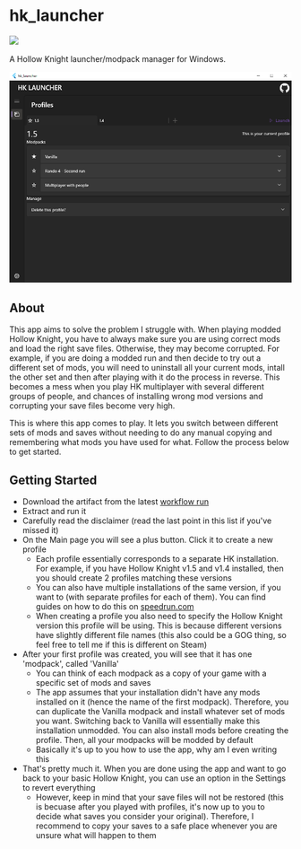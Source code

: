 # hk_launcher

<a title="Made with Fluent Design" href="https://github.com/bdlukaa/fluent_ui">
  <img
    src="https://img.shields.io/badge/fluent-design-blue?style=flat-square&color=7A7574&labelColor=0078D7"
  />
</a>

A Hollow Knight launcher/modpack manager for Windows.

![screenshot_main](img/screenshots/main.png)

## About
This app aims to solve the problem I struggle with. When playing modded Hollow Knight, you have to always make sure you are using correct mods and load the right save files. Otherwise, they may become corrupted. For example, if you are doing a modded run and then decide to try out a different set of mods, you will need to uninstall all your current mods, intall the other set and then after playing with it do the process in reverse. This becomes a mess when you play HK multiplayer with several different groups of people, and chances of installing wrong mod versions and corrupting your save files become very high.

This is where this app comes to play. It lets you switch between different sets of mods and saves without needing to do any manual copying and remembering what mods you have used for what. Follow the process below to get started.

## Getting Started
- Download the artifact from the latest [workflow run](../../actions)
- Extract and run it
- Carefully read the disclaimer (read the last point in this list if you've missed it)
- On the Main page you will see a plus button. Click it to create a new profile
  - Each profile essentially corresponds to a separate HK installation. For example, if you have Hollow Knight v1.5 and v1.4 installed, then you should create 2 profiles matching these versions
  - You can also have multiple installations of the same version, if you want to (with separate profiles for each of them). You can find guides on how to do this on [speedrun.com](https://www.speedrun.com/hollowknight/guides)
  - When creating a profile you also need to specify the Hollow Knight version this profile will be using. This is because different versions have slightly different file names (this also could be a GOG thing, so feel free to tell me if this is different on Steam)
- After your first profile was created, you will see that it has one 'modpack', called 'Vanilla'
  - You can think of each modpack as a copy of your game with a specific set of mods and saves
  - The app assumes that your installation didn't have any mods installed on it (hence the name of the first modpack). Therefore, you can duplicate the Vanilla modpack and install whatever set of mods you want. Switching back to Vanilla will essentially make this installation unmodded. You can also install mods before creating the profile. Then, all your modpacks will be modded by default
  - Basically it's up to you how to use the app, why am I even writing this
- That's pretty much it. When you are done using the app and want to go back to your basic Hollow Knight, you can use an option in the Settings to revert everything
  - However, keep in mind that your save files will not be restored (this is becuase after you played with profiles, it's now up to you to decide what saves you consider your original). Therefore, I recommend to copy your saves to a safe place whenever you are unsure what will happen to them
